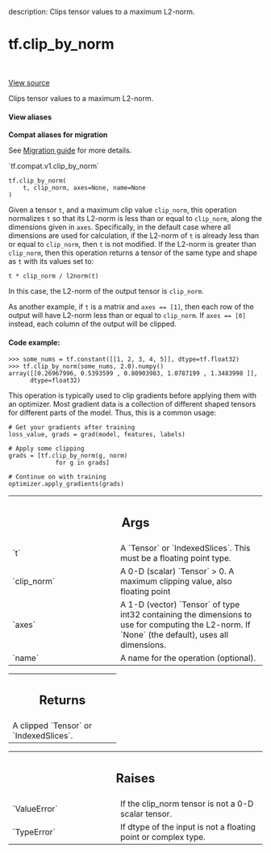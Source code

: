 description: Clips tensor values to a maximum L2-norm.

<div itemscope itemtype="http://developers.google.com/ReferenceObject">
<meta itemprop="name" content="tf.clip_by_norm" />
<meta itemprop="path" content="Stable" />
</div>

# tf.clip_by_norm

<!-- Insert buttons and diff -->

<table class="tfo-notebook-buttons tfo-api nocontent" align="left">

</table>

<a target="_blank" href="/code/stable/tensorflow/python/ops/clip_ops.py">View source</a>



Clips tensor values to a maximum L2-norm.

<section class="expandable">
  <h4 class="showalways">View aliases</h4>
  <p>
<b>Compat aliases for migration</b>
<p>See
<a href="https://www.tensorflow.org/guide/migrate">Migration guide</a> for
more details.</p>
<p>`tf.compat.v1.clip_by_norm`</p>
</p>
</section>

<pre class="devsite-click-to-copy prettyprint lang-py tfo-signature-link">
<code>tf.clip_by_norm(
    t, clip_norm, axes=None, name=None
)
</code></pre>



<!-- Placeholder for "Used in" -->

Given a tensor `t`, and a maximum clip value `clip_norm`, this operation
normalizes `t` so that its L2-norm is less than or equal to `clip_norm`,
along the dimensions given in `axes`. Specifically, in the default case
where all dimensions are used for calculation, if the L2-norm of `t` is
already less than or equal to `clip_norm`, then `t` is not modified. If
the L2-norm is greater than `clip_norm`, then this operation returns a
tensor of the same type and shape as `t` with its values set to:

`t * clip_norm / l2norm(t)`

In this case, the L2-norm of the output tensor is `clip_norm`.

As another example, if `t` is a matrix and `axes == [1]`, then each row
of the output will have L2-norm less than or equal to `clip_norm`. If
`axes == [0]` instead, each column of the output will be clipped.

#### Code example:



```
>>> some_nums = tf.constant([[1, 2, 3, 4, 5]], dtype=tf.float32)
>>> tf.clip_by_norm(some_nums, 2.0).numpy()
array([[0.26967996, 0.5393599 , 0.80903983, 1.0787199 , 1.3483998 ]],
      dtype=float32)
```

This operation is typically used to clip gradients before applying them with
an optimizer.  Most gradient data is a collection of different shaped tensors
for different parts of the model.  Thus, this is a common usage:

```
# Get your gradients after training
loss_value, grads = grad(model, features, labels)

# Apply some clipping
grads = [tf.clip_by_norm(g, norm)
             for g in grads]

# Continue on with training
optimizer.apply_gradients(grads)
```

<!-- Tabular view -->
 <table class="responsive fixed orange">
<colgroup><col width="214px"><col></colgroup>
<tr><th colspan="2"><h2 class="add-link">Args</h2></th></tr>

<tr>
<td>
`t`
</td>
<td>
A `Tensor` or `IndexedSlices`.  This must be a floating point type.
</td>
</tr><tr>
<td>
`clip_norm`
</td>
<td>
A 0-D (scalar) `Tensor` > 0. A maximum clipping value, also
floating point
</td>
</tr><tr>
<td>
`axes`
</td>
<td>
A 1-D (vector) `Tensor` of type int32 containing the dimensions
to use for computing the L2-norm. If `None` (the default), uses all
dimensions.
</td>
</tr><tr>
<td>
`name`
</td>
<td>
A name for the operation (optional).
</td>
</tr>
</table>



<!-- Tabular view -->
 <table class="responsive fixed orange">
<colgroup><col width="214px"><col></colgroup>
<tr><th colspan="2"><h2 class="add-link">Returns</h2></th></tr>
<tr class="alt">
<td colspan="2">
A clipped `Tensor` or `IndexedSlices`.
</td>
</tr>

</table>



<!-- Tabular view -->
 <table class="responsive fixed orange">
<colgroup><col width="214px"><col></colgroup>
<tr><th colspan="2"><h2 class="add-link">Raises</h2></th></tr>

<tr>
<td>
`ValueError`
</td>
<td>
If the clip_norm tensor is not a 0-D scalar tensor.
</td>
</tr><tr>
<td>
`TypeError`
</td>
<td>
If dtype of the input is not a floating point or
complex type.
</td>
</tr>
</table>

